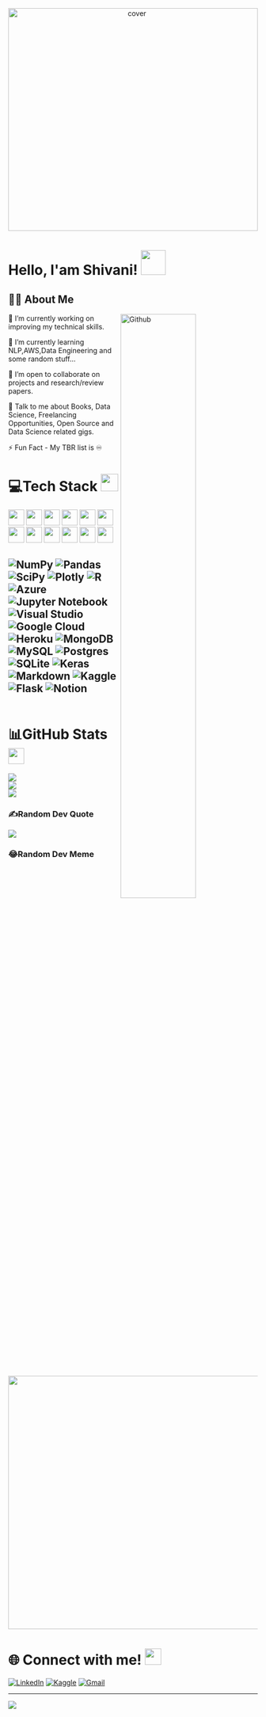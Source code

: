 <div align="center">
<img width="100%" height = "450px" src="https://swall.teahub.io/photos/small/88-885793_data-science.jpg" alt="cover" />
</div>



</p>

<h1> Hello, I'am Shivani! <img src = "https://raw.githubusercontent.com/MartinHeinz/MartinHeinz/master/wave.gif" height = 50px> </h2>


<h2> 👩‍💻 About Me </h2>

<img width="55%" align="right" alt="Github" src="https://raw.githubusercontent.com/onimur/.github/master/.resources/git-header.svg" />


🔭 I’m currently working on improving my technical skills.

🌱 I’m currently learning NLP,AWS,Data Engineering and some random stuff... 

🤝 I’m open to collaborate on projects and research/review papers. 

💬 Talk to me about Books, Data Science, Freelancing Opportunities, Open Source and Data Science related gigs.

⚡ Fun Fact -  My TBR list is ♾
 

# 💻Tech Stack <img src = "https://media2.giphy.com/media/QssGEmpkyEOhBCb7e1/giphy.gif?cid=ecf05e47a0n3gi1bfqntqmob8g9aid1oyj2wr3ds3mg700bl&rid=giphy.gif" height = 35px> 

<img width ='32px' src ='https://raw.githubusercontent.com/rahulbanerjee26/githubAboutMeGenerator/main/icons/python.svg'> </a>
<img width ='32px' src ='https://raw.githubusercontent.com/rahulbanerjee26/githubAboutMeGenerator/main/icons/scikit.svg'> </a>
<img width ='32px' src ='https://raw.githubusercontent.com/rahulbanerjee26/githubAboutMeGenerator/main/icons/sqlite.svg'> </a>
<img width ='32px' src ='https://raw.githubusercontent.com/rahulbanerjee26/githubAboutMeGenerator/main/icons/pytorch.svg'> </a>
<img width ='32px' src ='https://raw.githubusercontent.com/rahulbanerjee26/githubAboutMeGenerator/main/icons/azure.svg'> </a>
<img width ='32px' src ='https://raw.githubusercontent.com/rahulbanerjee26/githubAboutMeGenerator/main/icons/heroku.svg'> </a>
<img width ='32px' src ='https://raw.githubusercontent.com/rahulbanerjee26/githubAboutMeGenerator/main/icons/aws.svg'> </a>
<img width ='32px' src ='https://raw.githubusercontent.com/rahulbanerjee26/githubAboutMeGenerator/main/icons/kaggle.svg'> </a>
<img width ='32px' src ='https://raw.githubusercontent.com/rahulbanerjee26/githubAboutMeGenerator/main/icons/mysql.svg'> </a>
<img width ='32px' src ='https://raw.githubusercontent.com/rahulbanerjee26/githubAboutMeGenerator/main/icons/opencv.svg'> </a>
<img width ='32px' src ='https://raw.githubusercontent.com/rahulbanerjee26/githubAboutMeGenerator/main/icons/selenium.svg'> </a>
<img width ='32px' src ='https://raw.githubusercontent.com/rahulbanerjee26/githubAboutMeGenerator/main/icons/tensorflow.svg'> </a>

## ![NumPy](https://img.shields.io/badge/numpy-%23013243.svg?style=for-the-badge&logo=numpy&logoColor=white) ![Pandas](https://img.shields.io/badge/pandas-%23150458.svg?style=for-the-badge&logo=pandas&logoColor=white) ![SciPy](https://img.shields.io/badge/SciPy-%230C55A5.svg?style=for-the-badge&logo=scipy&logoColor=%white) ![Plotly](https://img.shields.io/badge/Plotly-%233F4F75.svg?style=for-the-badge&logo=plotly&logoColor=white) ![R](https://img.shields.io/badge/r-%23276DC3.svg?style=for-the-badge&logo=r&logoColor=white) ![Azure](https://img.shields.io/badge/azure-%230072C6.svg?style=for-the-badge&logo=azure-devops&logoColor=white) ![Jupyter Notebook](https://img.shields.io/badge/jupyter-%23FA0F00.svg?style=for-the-badge&logo=jupyter&logoColor=white) ![Visual Studio](https://img.shields.io/badge/Visual%20Studio-5C2D91.svg?style=for-the-badge&logo=visual-studio&logoColor=white) ![Google Cloud](https://img.shields.io/badge/Google%20Cloud-%234285F4.svg?style=for-the-badge&logo=google-cloud&logoColor=white) ![Heroku](https://img.shields.io/badge/heroku-%23430098.svg?style=for-the-badge&logo=heroku&logoColor=white) ![MongoDB](https://img.shields.io/badge/MongoDB-%234ea94b.svg?style=for-the-badge&logo=mongodb&logoColor=white) ![MySQL](https://img.shields.io/badge/mysql-%2300f.svg?style=for-the-badge&logo=mysql&logoColor=white) ![Postgres](https://img.shields.io/badge/postgres-%23316192.svg?style=for-the-badge&logo=postgresql&logoColor=white) ![SQLite](https://img.shields.io/badge/sqlite-%2307405e.svg?style=for-the-badge&logo=sqlite&logoColor=white) ![Keras](https://img.shields.io/badge/Keras-%23D00000.svg?style=for-the-badge&logo=Keras&logoColor=white) ![Markdown](https://img.shields.io/badge/markdown-%23000000.svg?style=for-the-badge&logo=markdown&logoColor=white) ![Kaggle](https://img.shields.io/badge/Kaggle-035a7d?style=for-the-badge&logo=kaggle&logoColor=white) ![Flask](https://img.shields.io/badge/flask-%23000.svg?style=for-the-badge&logo=flask&logoColor=white)  ![Notion](https://img.shields.io/badge/Notion-%23000000.svg?style=for-the-badge&logo=notion&logoColor=white)
<img src = "https://media2.giphy.com/media/QssGEmpkyEOhBCb7e1/giphy.gif?cid=ecf05e47a0n3gi1bfqntqmob8g9aid1oyj2wr3ds3mg700bl&rid=giphy.gif" height = 3px>

# 📊GitHub Stats <img src='https://media1.giphy.com/media/du3J3cXyzhj75IOgvA/giphy.gif?cid=ecf05e47x2g034i9pzwtzzsd3xgg2w9nr94t4tflbbgo3008&rid=giphy.gif' height='32px'>
![](https://github-readme-stats.vercel.app/api?username=shivani6320&theme=radical&hide_border=false&include_all_commits=true&count_private=true)<br/>
![](https://github-readme-streak-stats.herokuapp.com/?user=shivani6320&theme=radical&hide_border=false)<br/>
![](https://github-readme-stats.vercel.app/api/top-langs/?username=shivani6320&theme=radical&hide_border=false&include_all_commits=true&count_private=true&layout=compact)

### ✍️Random Dev Quote
![](https://quotes-github-readme.vercel.app/api?type=horizontal&theme=tokyonight)

### 😂Random Dev Meme
<img align ='center' src="https://random-memer.herokuapp.com/" width="512px"/>

# 🌐 Connect with me! <img src='https://raw.githubusercontent.com/ShahriarShafin/ShahriarShafin/main/Assets/handshake.gif' height="33px">
[![LinkedIn](https://img.shields.io/badge/LinkedIn-%230077B5.svg?logo=linkedin&logoColor=white)](https://linkedin.com/in/shivani-rana-b833a91a3) 
[![Kaggle](https://img.shields.io/badge/Kaggle-<blue>)](https://www.kaggle.com/shivanirana63) 
[![Gmail](https://img.shields.io/badge/Gmail-D14836?logo=gmail&logoColor=white)](mailto:shivanirana6320@gmail.com)
  


---

[![](https://visitcount.itsvg.in/api?id=shivani6320&icon=0&color=4)](https://visitcount.itsvg.in)






